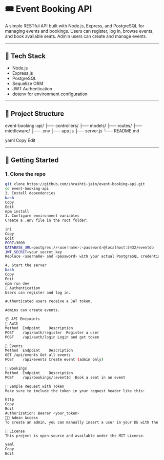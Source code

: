 # 🎟️ Event Booking API

A simple RESTful API built with Node.js, Express, and PostgreSQL for managing events and bookings. Users can register, log in, browse events, and book available seats. Admin users can create and manage events.

---

## 🔧 Tech Stack

- Node.js
- Express.js
- PostgreSQL
- Sequelize ORM
- JWT Authentication
- dotenv for environment configuration

---

## 📁 Project Structure

event-booking-api/
├── controllers/
├── models/
├── routes/
├── middleware/
├── .env
├── app.js
├── server.js
└── README.md

yaml
Copy
Edit

---

## 🚀 Getting Started

### 1. Clone the repo

```bash
git clone https://github.com/shrashti-jain/event-booking-api.git
cd event-booking-api
2. Install dependencies
bash
Copy
Edit
npm install
3. Configure environment variables
Create a .env file in the root folder:

ini
Copy
Edit
PORT=3000
DATABASE_URL=postgres://<username>:<password>@localhost:5432/eventdb
JWT_SECRET=your_secret_key
Replace <username> and <password> with your actual PostgreSQL credentials.

4. Start the server
bash
Copy
Edit
npm run dev
🔐 Authentication
Users can register and log in.

Authenticated users receive a JWT token.

Admins can create events.

📦 API Endpoints
🔑 Auth
Method	Endpoint	Description
POST	/api/auth/register	Register a user
POST	/api/auth/login	Login and get token

📅 Events
Method	Endpoint	Description
GET	/api/events	Get all events
POST	/api/events	Create event (admin only)

📌 Bookings
Method	Endpoint	Description
POST	/api/bookings/:eventId	Book a seat in an event

🧪 Sample Request with Token
Make sure to include the token in your request header like this:

http
Copy
Edit
Authorization: Bearer <your_token>
🧑‍💻 Admin Access
To create an admin, you can manually insert a user in your DB with the role set to "admin" or modify the registration controller for development purposes.

📃 License
This project is open-source and available under the MIT License.

yaml
Copy
Edit
